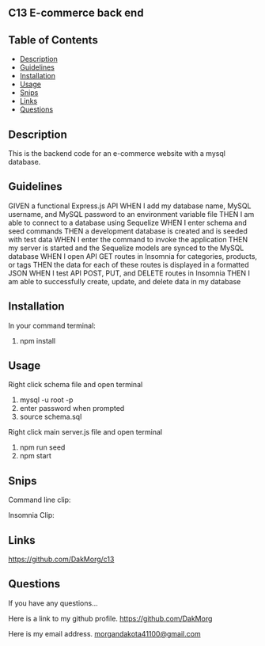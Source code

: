 ## C13 E-commerce back end

## Table of Contents

* [Description](#Description)
* [Guidelines](#Guidelines)
* [Installation](#Installation)
* [Usage](#Usage)
* [Snips](#Snips)
* [Links](#Links)
* [Questions](#Questions)

## Description

This is the backend code for an e-commerce website with a mysql database. 

## Guidelines
GIVEN a functional Express.js API
WHEN I add my database name, MySQL username, and MySQL password to an environment variable file
THEN I am able to connect to a database using Sequelize
WHEN I enter schema and seed commands
THEN a development database is created and is seeded with test data
WHEN I enter the command to invoke the application
THEN my server is started and the Sequelize models are synced to the MySQL database
WHEN I open API GET routes in Insomnia for categories, products, or tags
THEN the data for each of these routes is displayed in a formatted JSON
WHEN I test API POST, PUT, and DELETE routes in Insomnia
THEN I am able to successfully create, update, and delete data in my database

## Installation

In your command terminal:

1. npm install

## Usage
Right click schema file and open terminal

1. mysql -u root -p
2. enter password when prompted
3. source schema.sql

Right click main server.js file and open terminal

1. npm run seed
2. npm start

## Snips

Command line clip:



Insomnia Clip:



## Links

https://github.com/DakMorg/c13

## Questions

If you have any questions...

Here is a link to my github profile.
https://github.com/DakMorg

Here is my email address. 
morgandakota41100@gmail.com